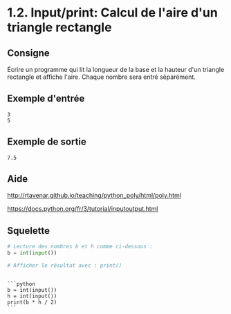 # 1.2. Input/print: Calcul de l'aire d'un triangle rectangle

## Consigne

Écrire un programme qui lit la longueur de la base et la hauteur d'un triangle rectangle et affiche l'aire. Chaque nombre sera entré séparément.



## Exemple d'entrée

```
3
5
```

## Exemple de sortie

```
7.5
```

## Aide

http://rtavenar.github.io/teaching/python_poly/html/poly.html

https://docs.python.org/fr/3/tutorial/inputoutput.html

## Squelette

```python
# Lecture des nombres b et h comme ci-dessous :
b = int(input())

# Afficher le résultat avec : print()
```

````{dropdown} Proposition de solution

```python
b = int(input())
h = int(input())
print(b * h / 2)
```
````
